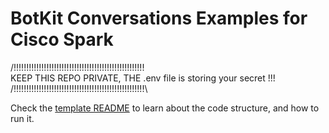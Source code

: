 # BotKit Conversations Examples for Cisco Spark

/!!!!!!!!!!!!!!!!!!!!!!!!!!!!!!!!!!!!!!!!!!!!!!!!!!!!\
KEEP THIS REPO PRIVATE, THE .env file is storing your secret !!!
/!!!!!!!!!!!!!!!!!!!!!!!!!!!!!!!!!!!!!!!!!!!!!!!!!!!!\

Check the [template README](../template) to learn about the code structure, and how to run it.
